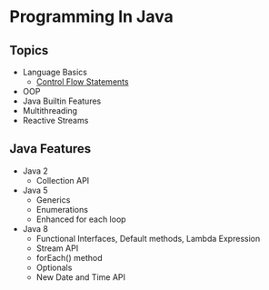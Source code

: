 # Programming In Java




## Topics
- Language Basics
  - [Control Flow Statements](https://howtodoinjava.com/java/flow-control/control-flow-statements/)
- OOP
- Java Builtin Features
- Multithreading
- Reactive Streams

## Java Features
- Java 2
  - Collection API
- Java 5
  - Generics
  - Enumerations
  - Enhanced for each loop
- Java 8
  - Functional Interfaces, Default methods, Lambda Expression
  - Stream API
  - forEach() method
  - Optionals
  - New Date and Time API